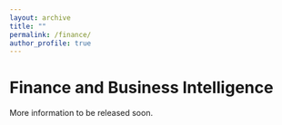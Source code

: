 ```yaml
---
layout: archive
title: ""
permalink: /finance/
author_profile: true
---
```

# Finance and Business Intelligence

More information to be released soon.